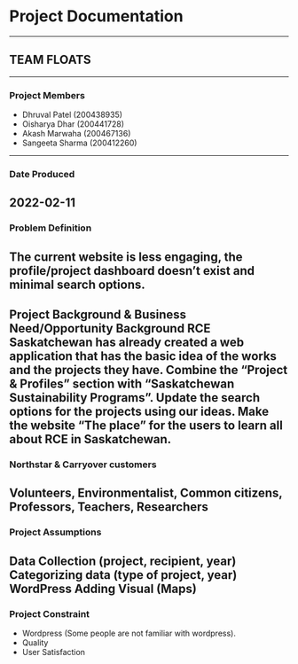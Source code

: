 # Project Documentation
---
## TEAM FLOATS
---
### Project Members
- Dhruval Patel (200438935)
- Oisharya Dhar (200441728)
- Akash Marwaha (200467136)
- Sangeeta Sharma (200412260)
---
### Date Produced
 2022-02-11
---
### Problem Definition
The current website is less engaging, the profile/project
dashboard doesn’t exist and minimal search options.
---
Project Background & Business Need/Opportunity Background
RCE Saskatchewan has already created a web application that
has the basic idea of the works and the projects they have.
Combine the “Project & Profiles” section with “Saskatchewan
Sustainability Programs”.
Update the search options for the projects using our ideas.
Make the website “The place” for the users to learn all about
RCE in Saskatchewan.
---
### Northstar & Carryover customers
Volunteers, Environmentalist, Common citizens, Professors, Teachers, Researchers
---
### Project Assumptions
Data Collection (project, recipient, year)
Categorizing data (type of project, year)
WordPress
Adding Visual (Maps)
---
### Project Constraint
- Wordpress (Some people are not familiar with wordpress).
- Quality
- User Satisfaction

